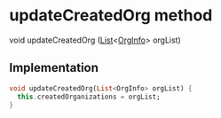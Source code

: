 


# updateCreatedOrg method








void updateCreatedOrg
([List](https://api.flutter.dev/flutter/dart-core/List-class.html)&lt;[OrgInfo](../../models_organization_org_info/OrgInfo-class.md)> orgList)








## Implementation

```dart
void updateCreatedOrg(List<OrgInfo> orgList) {
  this.createdOrganizations = orgList;
}
```







